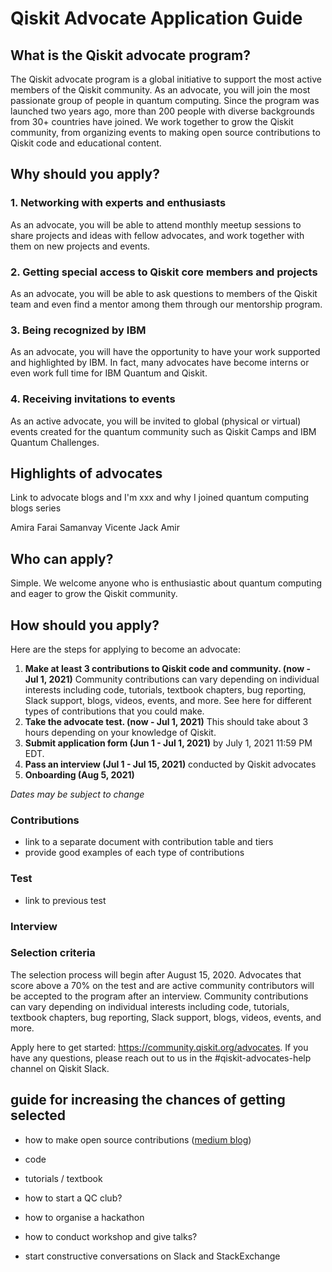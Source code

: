 # Qiskit Advocate Application Guide

## What is the Qiskit advocate program?
The Qiskit advocate program is a global initiative to support the most active members of the Qiskit community. As an advocate, you will join the most passionate group of people in quantum computing. Since the program was launched two years ago, more than 200 people with diverse backgrounds from  30+ countries have joined. We work together to grow the Qiskit community, from organizing events to making open source contributions to Qiskit code and educational content.

## Why should you apply?

### 1. Networking with experts and enthusiasts
As an advocate, you will be able to attend monthly meetup sessions to share projects and ideas with fellow advocates, and work together with them on new projects and events.

### 2. Getting special access to Qiskit core members and projects
As an advocate, you will be able to ask questions to members of the Qiskit team and even find a mentor among them through our mentorship program.

### 3. Being recognized by IBM
As an advocate, you will have the opportunity to have your work supported and highlighted by IBM. In fact, many advocates have become interns or even work full time for IBM Quantum and Qiskit.

### 4. Receiving invitations to events
As an active advocate, you will be invited to global (physical or virtual) events created for the quantum community such as Qiskit Camps and IBM Quantum Challenges.

## Highlights of advocates

Link to advocate blogs and I'm xxx and why I joined quantum computing blogs series

Amira
Farai
Samanvay
Vicente
Jack
Amir

## Who can apply?
Simple. We welcome anyone who is enthusiastic about quantum computing and eager to grow the Qiskit community.

## How should you apply?

Here are the steps for applying to become an advocate:

1. **Make at least 3 contributions to Qiskit code and community. (now - Jul 1, 2021)**
Community contributions can vary depending on individual interests including code, tutorials, textbook chapters, bug reporting, Slack support, blogs, videos, events, and more. See here for different types of contributions that you could make.
1. **Take the advocate test. (now - Jul 1, 2021)**
This should take about 3 hours depending on your knowledge of Qiskit.
1. **Submit application form (Jun 1 - Jul 1, 2021)**
by July 1, 2021 11:59 PM EDT.
1. **Pass an interview (Jul 1 - Jul 15, 2021)** conducted by Qiskit advocates
1. **Onboarding (Aug 5, 2021)**

*Dates may be subject to change*

### Contributions
- link to a separate document with contribution table and tiers
- provide good examples of each type of contributions

### Test
- link to previous test

### Interview

### Selection criteria
The selection process will begin after August 15, 2020. Advocates that score above a 70% on the test and are active community contributors will be accepted to the program after an interview. Community contributions can vary depending on individual interests including code, tutorials, textbook chapters, bug reporting, Slack support, blogs, videos, events, and more.

Apply here to get started: https://community.qiskit.org/advocates. If you have any questions, please reach out to us in the #qiskit-advocates-help channel on Qiskit Slack.

## guide for increasing the chances of getting selected

- how to make open source contributions ([medium blog](https://medium.com/qiskit/how-do-you-contribute-to-the-qiskit-community-9f4a42cd2500))

- code
- tutorials / textbook

- how to start a QC club?

- how to organise a hackathon

- how to conduct workshop and give talks?

- start constructive conversations on Slack and StackExchange